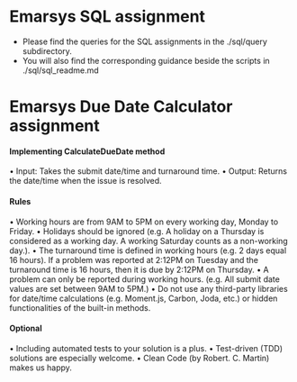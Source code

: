 # Emarsys SQL assignment
- Please find the queries for the SQL assignments in the ./sql/query subdirectory.
- You will also find the corresponding guidance beside the scripts in ./sql/sql_readme.md

# Emarsys Due Date Calculator assignment

#### Implementing CalculateDueDate method
• Input: Takes the submit date/time and turnaround time.
• Output: Returns the date/time when the issue is resolved.

#### Rules
• Working hours are from 9AM to 5PM on every working day, Monday to Friday.
• Holidays should be ignored (e.g. A holiday on a Thursday is considered as a
working day. A working Saturday counts as a non-working day.).
• The turnaround time is defined in working hours (e.g. 2 days equal 16 hours).
If a problem was reported at 2:12PM on Tuesday and the turnaround time is
16 hours, then it is due by 2:12PM on Thursday.
• A problem can only be reported during working hours. (e.g. All submit date
values are set between 9AM to 5PM.)
• Do not use any third-party libraries for date/time calculations (e.g. Moment.js,
Carbon, Joda, etc.) or hidden functionalities of the built-in methods.

#### Optional
• Including automated tests to your solution is a plus.
• Test-driven (TDD) solutions are especially welcome.
• Clean Code (by Robert. C. Martin) makes us happy.